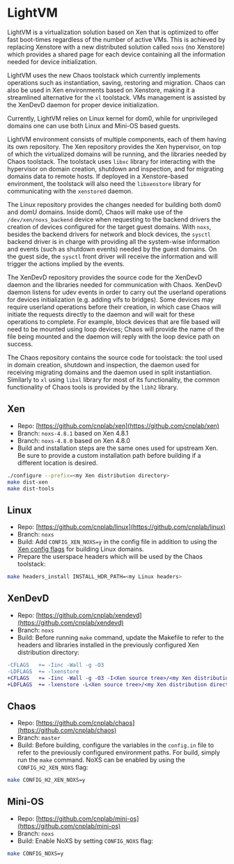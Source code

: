 # LightVM
LightVM is a virtualization solution based on Xen that is optimized to offer fast boot-times regardless of the number of active VMs. This is achieved by replacing Xenstore with a new distributed solution called ``noxs`` (no Xenstore) which provides a shared page for each device containing all the information needed for device initialization.

LightVM uses the new Chaos toolstack which currently implements operations such as instantiation, saving, restoring and migration. Chaos can also be used in Xen environments based on Xenstore, making it a streamlined alternative for the ``xl`` toolstack. VMs management is assisted by the XenDevD daemon for proper device initialization.

Currently, LightVM relies on Linux kernel for dom0, while for unprivileged domains one can use both Linux and Mini-OS based guests.

LightVM environment consists of multiple components, each of them having its own repository. The Xen repository provides the Xen hypervisor, on top of which the virtualized domains will be running, and the libraries needed by Chaos toolstack. The toolstack uses ``libxc`` library for interacting with the hypervisor on domain creation, shutdown and inspection, and for migrating domains data to remote hosts. If deployed in a Xenstore-based environment, the toolstack will also need the ``libxenstore`` library for communicating with the ``xenstored`` daemon.

The Linux repository provides the changes needed for building both dom0 and domU domains. Inside dom0, Chaos will make use of the ``/dev/xen/noxs_backend`` device when requesting to the backend drivers the creation of devices configured for the target guest domains. With ``noxs``, besides the backend drivers for network and block devices, the ``sysctl`` backend driver is in charge with providing all the system-wise information and events (such as shutdown events) needed by the guest domains. On the guest side, the ``sysctl`` front driver will receive the information and will trigger the actions implied by the events.

The XenDevD repository provides the source code for the XenDevD daemon and the libraries needed for communication with Chaos. XenDevD daemon listens for udev events in order to carry out the userland operations for devices initialization (e.g. adding vifs to bridges). Some devices may require userland operations before their creation, in which case Chaos will initiate the requests directly to the daemon and will wait for these operations to complete. For example, block devices that are file based will need to be mounted using loop devices; Chaos will provide the name of the file being mounted and the daemon will reply with the loop device path on success.

The Chaos repository contains the source code for toolstack: the tool used in domain creation, shutdown and inspection, the daemon used for receiving migrating domains and the daemon used in split instantiation. Similarly to ``xl`` using ``libxl`` library for most of its functionality, the common functionality of Chaos tools is provided by the ``libh2`` library.

## Xen
* Repo: [https://github.com/cnplab/xen](https://github.com/cnplab/xen)
* Branch: ``noxs-4.8.1`` based on Xen 4.8.1
* Branch: ``noxs-4.8.0`` based on Xen 4.8.0
* Build and installation steps are the same ones used for upstream Xen. Be sure to provide a custom installation path before building if a different location is desired.
```bash
./configure --prefix=<my Xen distribution directory>
make dist-xen
make dist-tools
```

## Linux
* Repo: [https://github.com/cnplab/linux](https://github.com/cnplab/linux)
* Branch: ``noxs``
* Build: Add ``CONFIG_XEN_NOXS=y`` in the config file in addition to using the [Xen config flags](https://wiki.xenproject.org/wiki/Mainline_Linux_Kernel_Configs#Configuring_the_Kernel) for building Linux domains.
* Prepare the userspace headers which will be used by the Chaos toolstack:
```bash
make headers_install INSTALL_HDR_PATH=<my Linux headers>
```

## XenDevD
* Repo: [https://github.com/cnplab/xendevd](https://github.com/cnplab/xendevd)
* Branch: ``noxs``
* Build: Before running ``make`` command, update the Makefile to refer to the headers and libraries installed in the previously configured Xen distribution directory:
```diff
-CFLAGS   += -Iinc -Wall -g -O3
-LDFLAGS  += -lxenstore
+CFLAGS   += -Iinc -Wall -g -O3 -I<Xen source tree>/<my Xen distribution directory>/include
+LDFLAGS  += -lxenstore -L<Xen source tree>/<my Xen distribution directory>/lib/
```

## Chaos
* Repo: [https://github.com/cnplab/chaos](https://github.com/cnplab/chaos)
* Branch: ``master``
* Build: Before building, configure the variables in the ``config.in`` file to refer to the previously configured environment paths. For build, simply run the ``make`` command. NoXS can be enabled by using the ``CONFIG_H2_XEN_NOXS`` flag:
```bash
make CONFIG_H2_XEN_NOXS=y
```

## Mini-OS
* Repo: [https://github.com/cnplab/mini-os](https://github.com/cnplab/mini-os)
* Branch: ``noxs``
* Build: Enable NoXS by setting ``CONFIG_NOXS`` flag:
```bash
make CONFIG_NOXS=y
```

